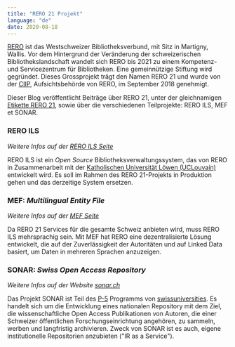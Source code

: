 ```yaml
---
title: "RERO 21 Projekt"
language: "de"
date: 2020-08-18
---
```


[RERO](https://www.rero.ch/) ist das Westschweizer Bibliotheksverbund, mit Sitz in Martigny, Wallis. Vor dem Hintergrund der Veränderung der schweizerischen Bibliothekslandschaft wandelt sich RERO bis 2021 zu einem Kompetenz- und Servicezentrum für Bibliotheken. Eine gemeinnützige Stiftung wird gegründet. Dieses Grossprojekt trägt den Namen RERO 21 und wurde von der [CIIP](https://www.rero.ch/pdfview.php?section=communique&filename=ciip_pressemitteilung.pdf), Aufsichtsbehörde von RERO, im September 2018 genehmigt.

Dieser Blog veröffentlicht Beiträge über RERO 21, unter der gleichnamigen [Etikette RERO 21](/de/tags/rero21), sowie über die verschiedenen Teilprojekte: RERO ILS, MEF et SONAR.

### RERO ILS

*Weitere Infos auf der [RERO ILS Seite](/de/reroils/reroils)*

RERO ILS ist ein *Open Source* Bibliotheksverwaltungssystem, das von RERO in Zusammenarbeit mit der [Katholischen Universität Löwen (UCLouvain)](https://uclouvain.be/) entwickelt wird. Es soll im Rahmen des RERO 21-Projekts in Produktion gehen und das derzeitige System ersetzen.

### MEF: *Multilingual Entity File*

*Weitere Infos auf der [MEF Seite](/de/mef)*

Da RERO 21 Services für die gesamte Schweiz anbieten wird, muss RERO ILS mehrsprachig sein. Mit MEF hat RERO eine dezentralisierte Lösung entwickelt, die auf der Zuverlässigkeit der Autoritäten und auf Linked Data basiert, um Daten in mehreren Sprachen anzuzeigen.

### SONAR: *Swiss Open Access Repository*

*Weitere Infos auf der Website [sonar.ch](https://sonar.ch/)*

Das Projekt SONAR ist Teil des [P-5](https://www.swissuniversities.ch/en/organisation/projects-and-programmes/p-5/) Programms von [swissuniversities](https://www.swissuniversities.ch/). Es handelt sich um die Entwicklung eines nationalen Repository mit dem Ziel, die wissenschaftliche Open Access Publikationen von Autoren, die einer Schweizer öffentlichen Forschungseinrichtung angehören, zu sammeln, werben und langfristig archivieren. Zweck von SONAR ist es auch, eigene institutionelle Repositorien anzubieten ("IR as a Service").